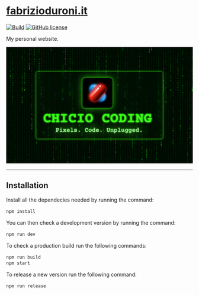 # [fabrizioduroni.it](https://www.fabrizioduroni.it)

[![Build](https://github.com/chicio/chicio-blog/actions/workflows/build.yml/badge.svg)](https://github.com/chicio/chicio-blog/actions/workflows/build.yml)
[![GitHub license](https://img.shields.io/badge/license-MIT-blue.svg)](https://github.com/chicio/chicio-blog/blob/master/LICENSE.md)

My personal website.

![Fabrizio duroni blog](https://github.com/chicio/chicio-blog/blob/main/public/chicio-coding-feature-graphic.png?raw=true)

***

## Installation

Install all the dependecies needed by running the command:

```bash
npm install
```

You can then check a development version by running the command:

```bash
npm run dev
```

To check a production build run the following commands:

```bash
npm run build
npm start
```

To release a new version run the following command:

```bash
npm run release
```